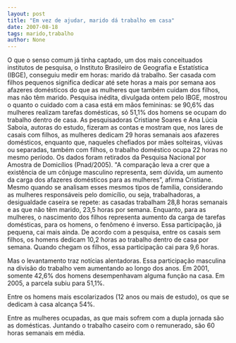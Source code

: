 ```yaml
---
layout: post
title: "Em vez de ajudar, marido dá trabalho em casa"
date: 2007-08-18
tags: marido,trabalho
author: None
---
```

O que o senso comum j&aacute; tinha captado, um dos mais conceituados institutos de pesquisa, o Instituto Brasileiro de Geografia e Estat&iacute;stica (IBGE), conseguiu medir em horas: marido d&aacute; trabalho. 
Ser casada com filhos pequenos significa dedicar at&eacute; sete horas a mais por semana aos afazeres dom&eacute;sticos do que as mulheres que tamb&eacute;m cuidam dos filhos, mas n&atilde;o t&ecirc;m marido. 
Pesquisa in&eacute;dita, divulgada ontem pelo IBGE, mostrou o quanto o cuidado com a casa est&aacute; em m&atilde;os femininas: se 90,6% das mulheres realizam tarefas dom&eacute;sticas, s&oacute; 51,1% dos homens se ocupam do trabalho dentro de casa. 
As pesquisadoras Cristiane Soares e Ana L&uacute;cia Saboia, autoras do estudo, fizeram as contas e mostram que, nos lares de casais com filhos, as mulheres dedicam 29 horas semanais aos afazeres dom&eacute;sticos, enquanto que, naqueles chefiados por m&atilde;es solteiras, vi&uacute;vas ou separadas, tamb&eacute;m com filhos, o trabalho dom&eacute;stico ocupa 22 horas no mesmo per&iacute;odo. Os dados foram retirados da Pesquisa Nacional por Amostra de Domic&iacute;lios (Pnad/2005). 
&quot;A compara&ccedil;&atilde;o leva a crer que a exist&ecirc;ncia de um c&ocirc;njuge masculino representa, sem d&uacute;vida, um aumento da carga dos afazeres dom&eacute;sticos para as mulheres&rdquo;, afirma Cristiane. 
Mesmo quando se analisam esses mesmos tipos de fam&iacute;lia, considerando as mulheres respons&aacute;veis pelo domic&iacute;lio, ou seja, trabalhadoras, a desigualdade caseira se repete: as casadas trabalham 28,8 horas semanais e as que n&atilde;o t&ecirc;m marido, 23,5 horas por semana. 
Enquanto, para as mulheres, o nascimento dos filhos representa aumento da carga de tarefas dom&eacute;sticas, para os homens, o fen&ocirc;meno &eacute; inverso. Essa participa&ccedil;&atilde;o, j&aacute; pequena, cai mais ainda. De acordo com a pesquisa, entre os casais sem filhos, os homens dedicam 10,2 horas ao trabalho dentro de casa por semana. Quando chegam os filhos, essa participa&ccedil;&atilde;o cai para 9,6 horas. 

Mas o levantamento traz not&iacute;cias alentadoras. Essa participa&ccedil;&atilde;o masculina na divis&atilde;o do trabalho vem aumentando ao longo dos anos. Em 2001, somente 42,6% dos homens desempenhavam alguma fun&ccedil;&atilde;o na casa. Em 2005, a parcela subiu para 51,1%. 

Entre os homens mais escolarizados (12 anos ou mais de estudo), os que se dedicam &agrave; casa alcan&ccedil;a 54%. 

Entre as mulheres ocupadas, as que mais sofrem com a dupla jornada s&atilde;o as dom&eacute;sticas. Juntando o trabalho caseiro com o remunerado, s&atilde;o 60 horas semanais em m&eacute;dia. 
